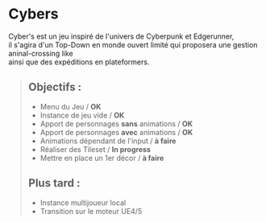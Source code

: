 # Cybers

Cyber's est un jeu inspiré de l'univers de Cyberpunk et Edgerunner,  
il s'agira d'un Top-Down en monde ouvert limité qui proposera une gestion aninal-crossing like   
ainsi que des expéditions en plateformers.

> ## Objectifs :
> - Menu du Jeu / **OK**
> - Instance de jeu vide / **OK**
> - Apport de personnages **sans** animations / **OK**
> - Apport de personnages **avec** animations / **OK**
> - Animations dépendant de l'input / **à faire**
> - Réaliser des Tileset / **In progress**
> - Mettre en place un 1er décor / **à faire**
> ## Plus tard :
> - Instance multijoueur local
> - Transition sur le moteur UE4/5
